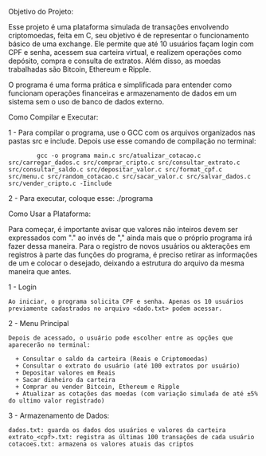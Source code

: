 Objetivo do Projeto:

  Esse projeto é uma plataforma simulada de transações envolvendo criptomoedas, feita em C, seu objetivo é de representar o funcionamento básico de uma exchange. Ele permite que até 10 usuários façam login com CPF e senha, acessem sua carteira virtual, e realizem operações como depósito, compra e consulta de extratos. Além disso, as moedas trabalhadas são Bitcoin, Ethereum e Ripple.
  
  O programa é uma forma prática e simplificada para entender como funcionam operações financeiras e armazenamento de dados em um sistema sem o uso de banco de dados externo.

Como Compilar e Executar:

  1 - Para compilar o programa, use o GCC com os arquivos organizados nas pastas src e include. Depois use esse comando de compilação no terminal:

            gcc -o programa main.c src/atualizar_cotacao.c src/carregar_dados.c src/comprar_cripto.c src/consultar_extrato.c src/consultar_saldo.c src/depositar_valor.c src/format_cpf.c src/menu.c src/random_cotacao.c src/sacar_valor.c src/salvar_dados.c src/vender_cripto.c -Iinclude

  2 - Para executar, coloque esse: ./programa

Como Usar a Plataforma:

  Para começar, é importante avisar que valores não inteiros devem ser expressados com "." ao invés de "," ainda mais que o próprio programa irá fazer dessa maneira. Para o registro de novos usuários ou akterações em registros à parte das funções do programa, é preciso retirar as informações de um e colocar o desejado, deixando a estrutura do arquivo da mesma maneira que antes.
  
  1 - Login
  
    Ao iniciar, o programa solicita CPF e senha. Apenas os 10 usuários previamente cadastrados no arquivo <dado.txt> podem acessar.
    
  2 - Menu Principal
  
    Depois de acessado, o usuário pode escolher entre as opções que aparecerão no terminal:

      + Consultar o saldo da carteira (Reais e Criptomoedas)
      + Consultar o extrato do usuário (até 100 extratos por usuário)
      + Depositar valores em Reais
      + Sacar dinheiro da carteira
      + Comprar ou vender Bitcoin, Ethereum e Ripple
      + Atualizar as cotações das moedas (com variação simulada de até ±5% do ultimo valor registrado)

  3 - Armazenamento de Dados:
  
    dados.txt: guarda os dados dos usuários e valores da carteira
    extrato_<cpf>.txt: registra as últimas 100 transações de cada usuário
    cotacoes.txt: armazena os valores atuais das criptos
